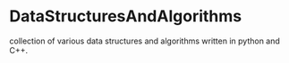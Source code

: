 # DataStructuresAndAlgorithms
collection of various data structures and algorithms written in python and C++.